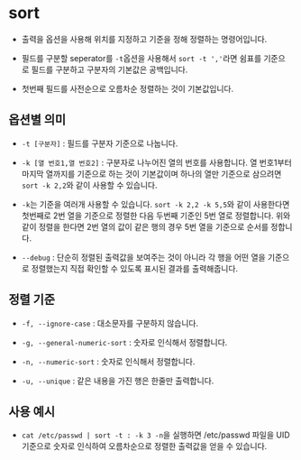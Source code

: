 # sort

- 출력을 옵션을 사용해 위치를 지정하고 기준을 정해 정렬하는 명령어입니다.

- 필드를 구분할 seperator를 `-t`옵션을 사용해서 `sort -t ','`라면 쉼표를 기준으로 필드를 구분하고 구분자의 기본값은 공백입니다.

- 첫번째 필드를 사전순으로 오름차순 정렬하는 것이 기본값입니다.

## 옵션별 의미

- `-t [구분자]` : 필드를 구분자 기준으로 나눕니다.

- `-k [열 번호1,열 번호2]` : 구분자로 나누어진 열의 번호를 사용합니다. 열 번호1부터 마지막 열까지를 기준으로 하는 것이 기본값이며 하나의 열만 기준으로 삼으려면 `sort -k 2,2`와 같이 사용할 수 있습니다.

- `-k`는 기준을 여러개 사용할 수 있습니다. `sort -k 2,2 -k 5,5`와 같이 사용한다면 첫번째로 2번 열을 기준으로 정렬한 다음 두번째 기준인 5번 열로 정렬합니다. 위와 같이 정렬을 한다면 2번 열의 값이 같은 행의 경우 5번 열을 기준으로 순서를 정합니다.

- `--debug` : 단순히 정렬된 출력값을 보여주는 것이 아니라 각 행을 어떤 열을 기준으로 정렬했는지 직접 확인할 수 있도록 표시된 결과를 출력해줍니다.

## 정렬 기준

- `-f, --ignore-case` : 대소문자를 구분하지 않습니다.

- `-g, --general-numeric-sort` : 숫자로 인식해서 정렬합니다.

- `-n, --numeric-sort` : 숫자로 인식해서 정렬합니다.

- `-u, --unique` : 같은 내용을 가진 행은 한줄만 출력합니다.

## 사용 예시

- `cat /etc/passwd | sort -t : -k 3 -n`을 실행하면 /etc/passwd 파일을 UID 기준으로 숫자로 인식하여 오름차순으로 정렬한 출력값을 얻을 수 있습니다.